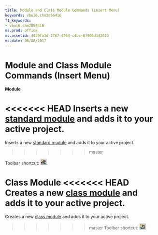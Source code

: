 ```yaml
---
title: Module and Class Module Commands (Insert Menu)
keywords: vbui6.chm2056416
f1_keywords:
- vbui6.chm2056416
ms.prod: office
ms.assetid: 4939fa3d-2767-4954-c4bc-0f906d142023
ms.date: 06/08/2017
---
```



# Module and Class Module Commands (Insert Menu)

 **Module**

<<<<<<< HEAD
Inserts a new [standard module](../../Glossary/vbe-glossary.md) and adds it to your active project.
=======
Inserts a new [standard module](../../Glossary/vbe-glossary.md#standard-module) and adds it to your active project.
>>>>>>> master

Toolbar shortcut: 
![Toolbar button](../../../images/tbr_mod_ZA01201714.gif).

 **Class Module**
<<<<<<< HEAD
Creates a new [class module](../../Glossary/vbe-glossary.md) and adds it to your active project.
=======
Creates a new [class module](../../Glossary/vbe-glossary.md#class-module) and adds it to your active project.
>>>>>>> master
Toolbar shortcut: 
![Toolbar button](../../../images/tbr_cmod_ZA01201688.gif).


